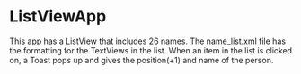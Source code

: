 # ListViewApp
This app has a ListView that includes 26 names. The name_list.xml file has the formatting for the TextViews in the list. When an item in the list is clicked on, a Toast pops up and gives the position(+1) and name of the person.
